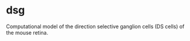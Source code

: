 # dsg
Computational model of the direction selective ganglion cells (DS cells) of the mouse retina.
